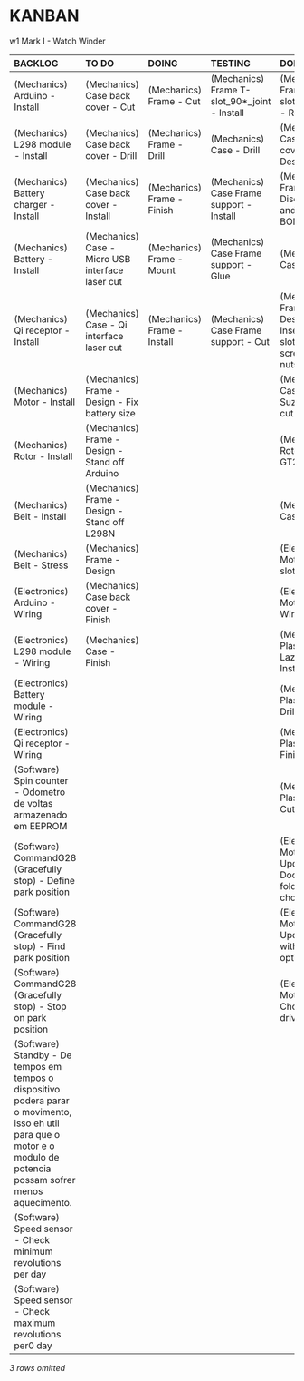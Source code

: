 # KANBAN
w1 Mark I - Watch Winder

|**BACKLOG**                                                                                                                                                           |**TO DO**                                       |**DOING**                  |**TESTING**                                 |**DONE**                                                               |
|:---------------------------------------------------------------------------------------------------------------------------------------------------------------------|:-----------------------------------------------|:--------------------------|:-------------------------------------------|:----------------------------------------------------------------------|
|(Mechanics) Arduino - Install                                                                                                                                         |(Mechanics) Case back cover - Cut               |(Mechanics) Frame - Cut    |(Mechanics) Frame T-slot_90*_joint - Install|(Mechanics) Frame T-slot_90*_joint - Retrofit                          |
|(Mechanics) L298 module - Install                                                                                                                                     |(Mechanics) Case back cover - Drill             |(Mechanics) Frame - Drill  |(Mechanics) Case - Drill                    |(Mechanics) Case back cover - Design                                   |
|(Mechanics) Battery charger - Install                                                                                                                                 |(Mechanics) Case back cover - Install           |(Mechanics) Frame - Finish |(Mechanics) Case Frame support - Install    |(Mechanics) Frame - Discover size and add to BOM                       |
|(Mechanics) Battery - Install                                                                                                                                         |(Mechanics) Case - Micro USB interface laser cut|(Mechanics) Frame - Mount  |(Mechanics) Case Frame support - Glue       |(Mechanics) Case - Design                                              |
|(Mechanics) Qi receptor - Install                                                                                                                                     |(Mechanics) Case - Qi interface laser cut       |(Mechanics) Frame - Install|(Mechanics) Case Frame support - Cut        |(Mechanics) Frame - Design - Insert T-slot_90_corner screws and nuts   |
|(Mechanics) Motor - Install                                                                                                                                           |(Mechanics) Frame - Design - Fix battery size   |                           |                                            |(Mechanics) Case - Lazy Suzan laser cut                                |
|(Mechanics) Rotor - Install                                                                                                                                           |(Mechanics) Frame - Design - Stand off Arduino  |                           |                                            |(Mechanics) Rotor - Install GT2 60T                                    |
|(Mechanics) Belt - Install                                                                                                                                            |(Mechanics) Frame - Design - Stand off L298N    |                           |                                            |(Mechanics) Case - Order                                               |
|(Mechanics) Belt - Stress                                                                                                                                             |(Mechanics) Frame - Design                      |                           |                                            |(Electronics) Motor - Fix T-slot_90_corner                             |
|(Electronics) Arduino - Wiring                                                                                                                                        |(Mechanics) Case back cover - Finish            |                           |                                            |(Electronics) Motor - Wiring                                           |
|(Electronics) L298 module - Wiring                                                                                                                                    |(Mechanics) Case - Finish                       |                           |                                            |(Mechanics) Plastic cup on Lazy Suzan - Install                        |
|(Electronics) Battery module - Wiring                                                                                                                                 |                                                |                           |                                            |(Mechanics) Plastic cup - Drill                                        |
|(Electronics) Qi receptor - Wiring                                                                                                                                    |                                                |                           |                                            |(Mechanics) Plastic cup - Finish                                       |
|(Software) Spin counter - Odometro de voltas armazenado em EEPROM                                                                                                     |                                                |                           |                                            |(Mechanics) Plastic cup - Cut                                          |
|(Software) CommandG28 (Gracefully stop) - Define park position                                                                                                        |                                                |                           |                                            |(Electronics) Motor driver - Update Documents folder with chosen option|
|(Software) CommandG28 (Gracefully stop) - Find park position                                                                                                          |                                                |                           |                                            |(Electronics) Motor driver - Update BOM with chosen option             |
|(Software) CommandG28 (Gracefully stop) - Stop on park position                                                                                                       |                                                |                           |                                            |(Electronics) Motor driver - Choose motor driver                       |
|(Software) Standby - De tempos em tempos o dispositivo podera parar o movimento, isso eh util para que o motor e o modulo de potencia possam sofrer menos aquecimento.|                                                |                           |                                            |                                                                       |
|(Software) Speed sensor - Check minimum revolutions per day                                                                                                           |                                                |                           |                                            |                                                                       |
|(Software) Speed sensor - Check maximum revolutions per0 day                                                                                                          |                                                |                           |                                            |                                                                       |
*3 rows omitted*


